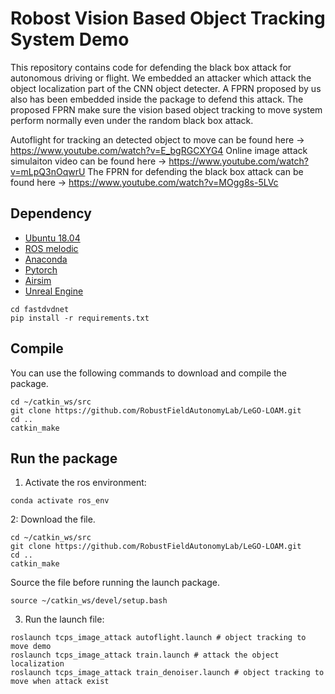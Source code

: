 # Robost Vision Based Object Tracking System Demo


This repository contains code for defending the black box attack for autonomous driving or flight. We embedded an attacker which attack the object localization part of the CNN object detecter. A FPRN proposed by us also has been embedded inside the package to defend this attack. The proposed FPRN make sure the vision based object tracking to move system perform normally even under the random black box attack.


Autoflight for tracking an detected object to move can be found here -> https://www.youtube.com/watch?v=E_bgRGCXYG4
Online image attack simulaiton video can be found here -> https://www.youtube.com/watch?v=mLpQ3nOqwrU
The FPRN for defending the black box attack can be found here -> https://www.youtube.com/watch?v=MOgg8s-5LVc



## Dependency

- [Ubuntu 18.04](https://releases.ubuntu.com/18.04/)
- [ROS melodic](http://wiki.ros.org/ROS/Installation)
- [Anaconda](https://www.anaconda.com/products/distribution#linux)
- [Pytorch](https://pytorch.org/get-started/locally/)
- [Airsim](https://microsoft.github.io/AirSim/airsim_ros_pkgs/)
- [Unreal Engine](https://github.com/EpicGames/UnrealEngine)
```
cd fastdvdnet
pip install -r requirements.txt
```

## Compile

You can use the following commands to download and compile the package.

```
cd ~/catkin_ws/src
git clone https://github.com/RobustFieldAutonomyLab/LeGO-LOAM.git
cd ..
catkin_make
```



## Run the package

1. Activate the ros environment:
```
conda activate ros_env
```


2: Download the file.

```
cd ~/catkin_ws/src
git clone https://github.com/RobustFieldAutonomyLab/LeGO-LOAM.git
cd ..
catkin_make
```

Source the file before running the launch package.
```
source ~/catkin_ws/devel/setup.bash
```


3. Run the launch file:
```
roslaunch tcps_image_attack autoflight.launch # object tracking to move demo
roslaunch tcps_image_attack train.launch # attack the object localization  
roslaunch tcps_image_attack train_denoiser.launch # object tracking to move when attack exist
```

